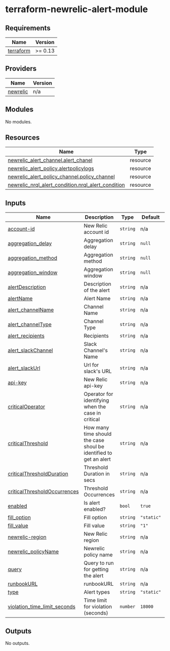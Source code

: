 # terraform-newrelic-alert-module
<!-- BEGIN_TF_DOCS -->
## Requirements

| Name | Version |
|------|---------|
| <a name="requirement_terraform"></a> [terraform](#requirement\_terraform) | >= 0.13 |

## Providers

| Name | Version |
|------|---------|
| <a name="provider_newrelic"></a> [newrelic](#provider\_newrelic) | n/a |

## Modules

No modules.

## Resources

| Name | Type |
|------|------|
| [newrelic_alert_channel.alert_chanel](https://registry.terraform.io/providers/newrelic/newrelic/latest/docs/resources/alert_channel) | resource |
| [newrelic_alert_policy.alertpolicylogs](https://registry.terraform.io/providers/newrelic/newrelic/latest/docs/resources/alert_policy) | resource |
| [newrelic_alert_policy_channel.policy_channel](https://registry.terraform.io/providers/newrelic/newrelic/latest/docs/resources/alert_policy_channel) | resource |
| [newrelic_nrql_alert_condition.nrql_alert_condition](https://registry.terraform.io/providers/newrelic/newrelic/latest/docs/resources/nrql_alert_condition) | resource |

## Inputs

| Name | Description | Type | Default | Required |
|------|-------------|------|---------|:--------:|
| <a name="input_account-id"></a> [account-id](#input\_account-id) | New Relic account id | `string` | n/a | yes |
| <a name="input_aggregation_delay"></a> [aggregation\_delay](#input\_aggregation\_delay) | Aggregation delay | `string` | `null` | no |
| <a name="input_aggregation_method"></a> [aggregation\_method](#input\_aggregation\_method) | Aggregation method | `string` | `null` | no |
| <a name="input_aggregation_window"></a> [aggregation\_window](#input\_aggregation\_window) | Aggregation window | `string` | `null` | no |
| <a name="input_alertDescription"></a> [alertDescription](#input\_alertDescription) | Description of the alert | `string` | n/a | yes |
| <a name="input_alertName"></a> [alertName](#input\_alertName) | Alert Name | `string` | n/a | yes |
| <a name="input_alert_channelName"></a> [alert\_channelName](#input\_alert\_channelName) | Channel Name | `string` | n/a | yes |
| <a name="input_alert_channelType"></a> [alert\_channelType](#input\_alert\_channelType) | Channel Type | `string` | n/a | yes |
| <a name="input_alert_recipients"></a> [alert\_recipients](#input\_alert\_recipients) | Recipients | `string` | n/a | yes |
| <a name="input_alert_slackChannel"></a> [alert\_slackChannel](#input\_alert\_slackChannel) | Slack Channel's Name | `string` | n/a | yes |
| <a name="input_alert_slackUrl"></a> [alert\_slackUrl](#input\_alert\_slackUrl) | Url for slack's URL | `string` | n/a | yes |
| <a name="input_api-key"></a> [api-key](#input\_api-key) | New Relic api-key | `string` | n/a | yes |
| <a name="input_criticalOperator"></a> [criticalOperator](#input\_criticalOperator) | Operator for identifying when the case in critical | `string` | n/a | yes |
| <a name="input_criticalThreshold"></a> [criticalThreshold](#input\_criticalThreshold) | How many time should the case shoul be identified to get an alert | `string` | n/a | yes |
| <a name="input_criticalThresholdDuration"></a> [criticalThresholdDuration](#input\_criticalThresholdDuration) | Threshold Duration in secs | `string` | n/a | yes |
| <a name="input_criticalThresholdOccurrences"></a> [criticalThresholdOccurrences](#input\_criticalThresholdOccurrences) | Threshold Occurrences | `string` | n/a | yes |
| <a name="input_enabled"></a> [enabled](#input\_enabled) | Is alert enabled? | `bool` | `true` | no |
| <a name="input_fill_option"></a> [fill\_option](#input\_fill\_option) | Fill option | `string` | `"static"` | no |
| <a name="input_fill_value"></a> [fill\_value](#input\_fill\_value) | Fill value | `string` | `"1"` | no |
| <a name="input_newrelic-region"></a> [newrelic-region](#input\_newrelic-region) | New Relic region | `string` | n/a | yes |
| <a name="input_newrelic_policyName"></a> [newrelic\_policyName](#input\_newrelic\_policyName) | Newrelic policy name | `string` | n/a | yes |
| <a name="input_query"></a> [query](#input\_query) | Query to run for getting the alert | `string` | n/a | yes |
| <a name="input_runbookURL"></a> [runbookURL](#input\_runbookURL) | runbookURL | `string` | n/a | yes |
| <a name="input_type"></a> [type](#input\_type) | Alert types | `string` | `"static"` | no |
| <a name="input_violation_time_limit_seconds"></a> [violation\_time\_limit\_seconds](#input\_violation\_time\_limit\_seconds) | Time limit for violation (seconds) | `number` | `18000` | no |

## Outputs

No outputs.
<!-- END_TF_DOCS -->